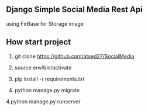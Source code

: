 ## Django Simple Social Media Rest Api

using FirBase for Storage image

## How start project

1. git clone https://github.com/atsed27/SocialMedia

2. source env/bin/activate

3. pip install -r requirements.txt

4. python manage.py migrate

4.python manage.py runserver

